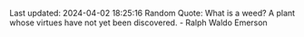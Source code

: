 Last updated: 2024-04-02 18:25:16
Random Quote: What is a weed? A plant whose virtues have not yet been discovered. - Ralph Waldo Emerson